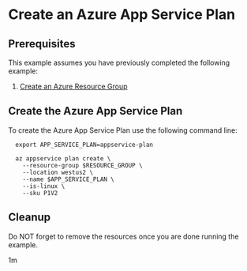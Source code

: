 
# Create an Azure App Service Plan

## Prerequisites

This example assumes you have previously completed the following example:

1. [Create an Azure Resource Group](../../../group/create/)

## Create the Azure App Service Plan

To create the Azure App Service Plan use the following command line:

```shell
  export APP_SERVICE_PLAN=appservice-plan

  az appservice plan create \
    --resource-group $RESOURCE_GROUP \
    --location westus2 \
    --name $APP_SERVICE_PLAN \
    --is-linux \
    --sku P1V2
```

## Cleanup

Do NOT forget to remove the resources once you are done running the example.

1m
